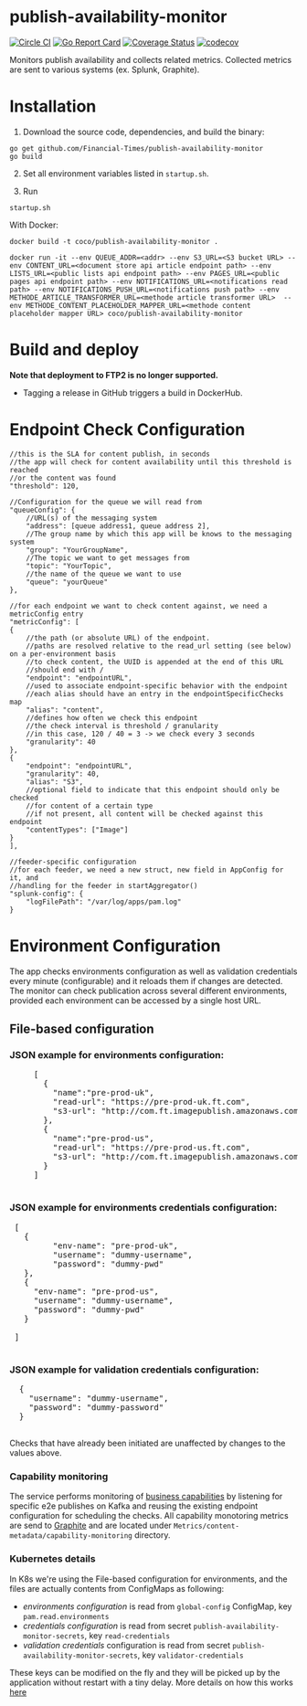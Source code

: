 # publish-availability-monitor
[![Circle CI](https://circleci.com/gh/Financial-Times/publish-availability-monitor/tree/master.png?style=shield)](https://circleci.com/gh/Financial-Times/publish-availability-monitor/tree/master)
[![Go Report Card](https://goreportcard.com/badge/github.com/Financial-Times/publish-availability-monitor)](https://goreportcard.com/report/github.com/Financial-Times/publish-availability-monitor) [![Coverage Status](https://coveralls.io/repos/github/Financial-Times/publish-availability-monitor/badge.svg?branch=master)](https://coveralls.io/github/Financial-Times/publish-availability-monitor?branch=master) [![codecov](https://codecov.io/gh/Financial-Times/publish-availability-monitor/branch/master/graph/badge.svg)](https://codecov.io/gh/Financial-Times/publish-availability-monitor)

Monitors publish availability and collects related metrics. Collected metrics are sent to various systems (ex. Splunk, Graphite).

# Installation

1. Download the source code, dependencies, and build the binary:

```
go get github.com/Financial-Times/publish-availability-monitor
go build
```

2. Set all environment variables listed in `startup.sh`.

3. Run 
````
startup.sh
````

With Docker:

`docker build -t coco/publish-availability-monitor .`

`docker run -it --env QUEUE_ADDR=<addr> --env S3_URL=<S3 bucket URL> --env CONTENT_URL=<document store api article endpoint path> --env LISTS_URL=<public lists api endpoint path> --env PAGES_URL=<public pages api endpoint path> --env NOTIFICATIONS_URL=<notifications read path> --env NOTIFICATIONS_PUSH_URL=<notifications push path> --env METHODE_ARTICLE_TRANSFORMER_URL=<methode article transformer URL>  --env METHODE_CONTENT_PLACEHOLDER_MAPPER_URL=<methode content placeholder mapper URL> coco/publish-availability-monitor`

# Build and deploy
__Note that deployment to FTP2 is no longer supported.__
* Tagging a release in GitHub triggers a build in DockerHub.

# Endpoint Check Configuration

```
//this is the SLA for content publish, in seconds
//the app will check for content availability until this threshold is reached
//or the content was found  
"threshold": 120,
```

```
//Configuration for the queue we will read from
"queueConfig": {
	//URL(s) of the messaging system
	"address": [queue address1, queue address 2],
	//The group name by which this app will be knows to the messaging system
	"group": "YourGroupName",
	//The topic we want to get messages from
	"topic": "YourTopic",
	//the name of the queue we want to use
	"queue": "yourQueue"
},
```

```
//for each endpoint we want to check content against, we need a metricConfig entry
"metricConfig": [
{
	//the path (or absolute URL) of the endpoint.
	//paths are resolved relative to the read_url setting (see below) on a per-environment basis
	//to check content, the UUID is appended at the end of this URL
	//should end with /
	"endpoint": "endpointURL",
	//used to associate endpoint-specific behavior with the endpoint
	//each alias should have an entry in the endpointSpecificChecks map
	"alias": "content",
	//defines how often we check this endpoint
	//the check interval is threshold / granularity
	//in this case, 120 / 40 = 3 -> we check every 3 seconds
	"granularity": 40
},
{
	"endpoint": "endpointURL",
	"granularity": 40,
	"alias": "S3",
	//optional field to indicate that this endpoint should only be checked
	//for content of a certain type
	//if not present, all content will be checked against this endpoint
	"contentTypes": ["Image"]
}
],
```

```
//feeder-specific configuration
//for each feeder, we need a new struct, new field in AppConfig for it, and
//handling for the feeder in startAggregator()
"splunk-config": {
	"logFilePath": "/var/log/apps/pam.log"
}
```

# Environment Configuration
The app checks environments configuration as well as validation credentials every minute (configurable) and it reloads them if changes are detected.
The monitor can check publication across several different environments, provided each environment can be accessed by a single host URL. 

## File-based configuration
### JSON example for environments configuration:
 <pre>
     [
       {
         "name":"pre-prod-uk",
         "read-url": "https://pre-prod-uk.ft.com",
         "s3-url": "http://com.ft.imagepublish.amazonaws.com"
       },
       {
         "name":"pre-prod-us",
         "read-url": "https://pre-prod-us.ft.com",
         "s3-url": "http://com.ft.imagepublish.amazonaws.com"
       }       
     ]
 </pre>
### JSON example for environments credentials configuration:
 <pre>
 [
   {
         "env-name": "pre-prod-uk",
         "username": "dummy-username",
         "password": "dummy-pwd"
   },
   {
     "env-name": "pre-prod-us",
     "username": "dummy-username",
     "password": "dummy-pwd"
   }   
       
 ]
  </pre>
### JSON example for validation credentials configuration:
 <pre>
  {
    "username": "dummy-username",
    "password": "dummy-password"
  }
 </pre>
 
Checks that have already been initiated are unaffected by changes to the values above.

### Capability monitoring
The service performs monitoring of [business capabilities](https://tech.in.ft.com/guides/monitoring/how-to-capability-monitoring) by listening for specific e2e publishes on Kafka and reusing the existing endpoint configuration for scheduling the checks.
All capability monotoring metrics are send to [Graphite](https://graphitev2-api.ft.com/) and are located under `Metrics/content-metadata/capability-monitoring` directory.

### Kubernetes details
In K8s we're using the File-based configuration for environments, and the files are actually contents
from ConfigMaps as following:

- *environments configuration* is read from `global-config` ConfigMap, key `pam.read.environments`
- *credentials configuration* is read from secret `publish-availability-monitor-secrets`, key `read-credentials`
- *validation credentials* configuration is read from secret `publish-availability-monitor-secrets`, key `validator-credentials`

These keys can be modified on the fly and they will be picked up by the application without restart with a tiny delay.
More details on how this works [here](https://kubernetes.io/docs/tasks/configure-pod-container/configure-pod-configmap/#mounted-configmaps-are-updated-automatically)
